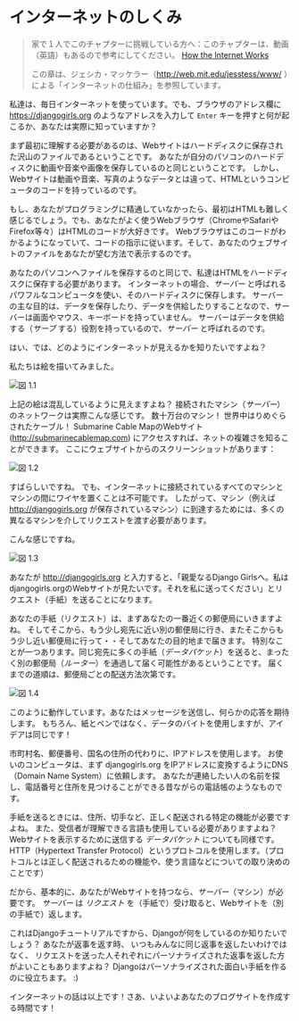 # インターネットのしくみ

> 家で１人でこのチャプターに挑戦している方へ：このチャプターは、動画（英語）もあるので参考にしてください。 [How the Internet Works](https://www.youtube.com/watch?v=oM9yAA09wdc)
> 
> この章は、ジェシカ・マッケラー（http://web.mit.edu/jesstess/www/ ）による「インターネットの仕組み」を参照しています。

私達は、毎日インターネットを使っています。でも、ブラウザのアドレス欄に https://djangogirls.org のようなアドレスを入力して `Enter` キーを押すと何が起こるか、あなたは実際に知っていますか？

まず最初に理解する必要があるのは、Webサイトはハードディスクに保存された沢山のファイルであるということです。 あなたが自分のパソコンのハードディスクに動画や音楽や画像を保存しているのと同じということです。 しかし、Webサイトは動画や音楽、写真のようなデータとは違って、HTMLというコンピュータのコードを持っているのです。

もし、あなたがプログラミングに精通していなかったら、最初はHTMLも難しく感じるでしょう。でも、あなたがよく使うWebブラウザ（ChromeやSafariやFirefox等々）はHTMLのコードが大好きです。 Webブラウザはこのコードがわかるようになっていて、コードの指示に従います。そして、あなたのウェブサイトのファイルをあなたが望む方法で表示するのです。

あなたのパソコンへファイルを保存するのと同じで、私達はHTMLをハードディスクに保存する必要があります。 インターネットの場合、*サーバー* と呼ばれるパワフルなコンピュータを使い、そのハードディスクに保存します。 サーバーの主な目的は、データを保存したり、データを供給したりすることなので、サーバーは画面やマウス、キーボードを持っていません。 サーバーはデータを供給する（*サーブ* する）役割を持っているので、*サーバー* と呼ばれるのです。

はい、では、どのようにインターネットが見えるかを知りたいですよね？

私たちは絵を描いてみました。

![図 1.1](images/internet_1.png)

上記の絵は混乱しているように見えますよね？ 接続されたマシン（*サーバー*）のネットワークは実際こんな感じです。 数十万台のマシン！ 世界中はりめぐらされたケーブル！ Submarine Cable MapのWebサイト (http://submarinecablemap.com) にアクセスすれば、ネットの複雑さを知ることができます。 ここにウェブサイトからのスクリーンショットがあります：

![図 1.2](images/internet_3.png)

すばらしいですね。 でも、インターネットに接続されているすべてのマシンとマシンの間にワイヤを置くことは不可能です。 したがって、マシン（例えば http://djangogirls.org が保存されているマシン）に到達するためには、多くの異なるマシンを介してリクエストを渡す必要があります。

こんな感じですね。

![図 1.3](images/internet_2.png)

あなたが http://djangogirls.org と入力すると、「親愛なるDjango Girlsへ。私はdjangogirls.orgのWebサイトが見たいです。それを私に送ってください」とリクエスト（手紙）を送ることになります。

あなたの手紙（リクエスト）は、まずあなたの一番近くの郵便局にいきますよね。 そしてそこから、もう少し宛先に近い別の郵便局に行き、またそこからもう少し近い郵便局に行って・・そしてあなたの目的地まで届きます。 特別なことが一つあります。同じ宛先に多くの手紙（*データパケット*）を送ると、まったく別の郵便局（*ルーター*）を通過して届く可能性があるということです。 届くまでの道順は、郵便局ごとの配送方法次第です。

![図 1.4](images/internet_4.png)

このように動作しています。あなたはメッセージを送信し、何らかの応答を期待します。 もちろん、紙とペンではなく、データのバイトを使用しますが、アイデアは同じです！

市町村名、郵便番号、国名の住所の代わりに、IPアドレスを使用します。 お使いのコンピュータは、まず djangogirls.org をIPアドレスに変換するようにDNS（Domain Name System）に依頼します。 あなたが連絡したい人の名前を探し、電話番号と住所を見つけることができる昔ながらの電話帳のようなものです。

手紙を送るときには、住所、切手など、正しく配送される特定の機能が必要ですよね。 また、受信者が理解できる言語も使用している必要がありますよね？ Webサイトを表示するために送信する *データパケット* についても同様です。 HTTP（Hypertext Transfer Protocol）というプロトコルを使用します。（プロトコルとは正しく配送されるための機能や、使う言語などについての取り決めのことです）

だから、基本的に、あなたがWebサイトを持つなら、*サーバー*（マシン）が必要です。 *サーバー* は *リクエスト* を（手紙で）受け取ると、Webサイトを（別の手紙で）返します。

これはDjangoチュートリアルですから、Djangoが何をしているのか知りたいでしょう？ あなたが返事を返す時、 いつもみんなに同じ返事を返したいわけではなく、 リクエストを送った人それぞれにパーソナライズされた返事を返した方がよいこともありますよね？ Djangoはパーソナライズされた面白い手紙を作るのに役立ちます。 :)

インターネットの話は以上です！さあ、いよいよあなたのブログサイトを作成する時間です！